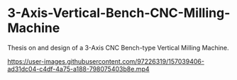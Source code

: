 # 3-Axis-Vertical-Bench-CNC-Milling-Machine
Thesis on and design of a 3-Axis CNC Bench-type Vertical Milling Machine.

https://user-images.githubusercontent.com/97226319/157039406-ad31dc04-c4df-4a75-a188-798075403b8e.mp4
